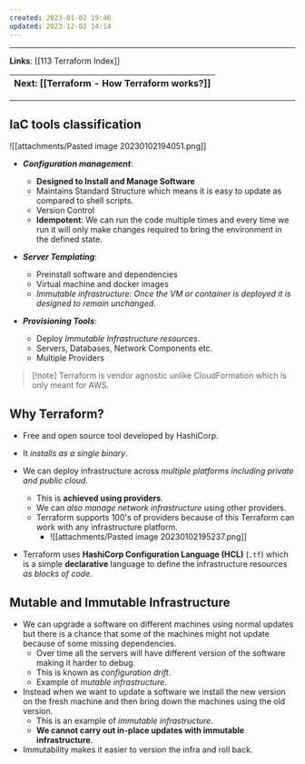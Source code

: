 ```yaml
---
created: 2023-01-02 19:46
updated: 2023-12-02 14:14
---
```

---
**Links**: [[113 Terraform Index]]

| Next: [[Terraform - How Terraform works?]] |
|-|

---
## IaC tools classification
![[attachments/Pasted image 20230102194051.png]]

- ***Configuration management***:
	- **Designed to Install and Manage Software**
	- Maintains Standard Structure which means it is easy to update as compared to shell scripts.
	- Version Control
	- **Idempotent**: We can run the code multiple times and every time we run it will only make changes required to bring the environment in the defined state.

- ***Server Templating***:
	- Preinstall software and dependencies
	- Virtual machine and docker images
	- *Immutable infrastructure: Once the VM or container is deployed it is designed to remain unchanged*.

- ***Provisioning Tools***:
	- Deploy *Immutable Infrastructure resources*.
	- Servers, Databases, Network Components etc.
	- Multiple Providers

> [!note] Terraform is vendor agnostic unlike CloudFormation which is only meant for AWS.

## Why Terraform?
- Free and open source tool developed by HashiCorp.
- It *installs as a single binary*.
- We can deploy infrastructure across *multiple platforms including private and public cloud*. 
	- This is **achieved using providers**.
	- We can *also manage network infrastructure* using other providers.
	- Terraform supports 100's of providers because of this Terraform can work with any infrastructure platform.
		- ![[attachments/Pasted image 20230102195237.png]]

- Terraform uses **HashiCorp Configuration Language (HCL)** (`.tf`) which is a simple **declarative** language to define the infrastructure resources *as blocks of code*.

## Mutable and Immutable Infrastructure
- We can upgrade a software on different machines using normal updates but there is a chance that some of the machines might not update because of some missing dependencies.
	- Over time all the servers will have different version of the software making it harder to debug.
	- This is known as *configuration drift*.
	- Example of *mutable infrastructure*.
- Instead when we want to update a software we install the new version on the fresh machine and then bring down the machines using the old version.
	- This is an example of *immutable infrastructure*.
	- **We cannot carry out in-place updates with immutable infrastructure**.
- Immutability makes it easier to version the infra and roll back.